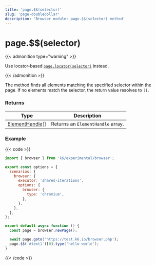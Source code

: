 ```yaml
---
title: 'page.$$(selector)'
slug: 'page-doubledollar'
description: 'Browser module: page.$$(selector) method'
---
```


# page.$$(selector)

{{< admonition type="warning" >}}

Use locator-based [`page.locator(selector)`](https://grafana.com/docs/k6/<K6_VERSION>/javascript-api/k6-experimental/browser/page/locator/) instead.

{{< /admonition >}}

The method finds all elements matching the specified selector within the page. If no elements match the selector, the return value resolves to `[]`.

### Returns

| Type                                                                                                              | Description                       |
| ----------------------------------------------------------------------------------------------------------------- | --------------------------------- |
| [ElementHandle](https://grafana.com/docs/k6/<K6_VERSION>/javascript-api/k6-experimental/browser/elementhandle/)[] | Returns an `ElementHandle` array. |

### Example

{{< code >}}

```javascript
import { browser } from 'k6/experimental/browser';

export const options = {
  scenarios: {
    browser: {
      executor: 'shared-iterations',
      options: {
        browser: {
          type: 'chromium',
        },
      },
    },
  },
};

export default async function () {
  const page = browser.newPage();

  await page.goto('https://test.k6.io/browser.php');
  page.$$('#text1')[0].type('hello world');
}
```

{{< /code >}}
